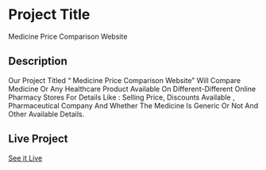 # Project Title

Medicine Price Comparison Website

## Description

Our Project Titled “ Medicine Price Comparison Website” Will Compare Medicine Or Any Healthcare Product Available On Different-Different Online Pharmacy Stores For Details Like : Selling Price, Discounts Available , Pharmaceutical Company And Whether The Medicine Is Generic Or Not And Other Available Details.




## Live Project

 

[See it Live](https://github.com/ayushsrivastavaa/MedicineCompare)
